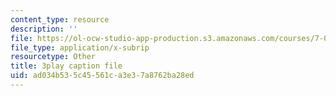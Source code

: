```yaml
---
content_type: resource
description: ''
file: https://ol-ocw-studio-app-production.s3.amazonaws.com/courses/7-01sc-fundamentals-of-biology-fall-2011/ad034b535c45561ca3e37a8762ba28ed_MqNq9S1_Ct8.vtt
file_type: application/x-subrip
resourcetype: Other
title: 3play caption file
uid: ad034b53-5c45-561c-a3e3-7a8762ba28ed
---
```

